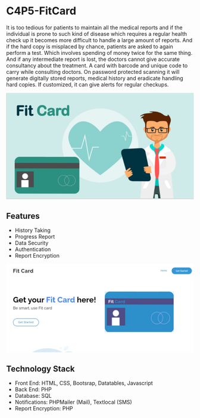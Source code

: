 # C4P5-FitCard

It is too tedious for patients to maintain all the medical reports and if the individual is prone to such kind of disease which requires a regular health check up it becomes more difficult to handle a large amount of reports. And if the hard copy is misplaced by chance, patients are asked to again perform a test. Which involves spending of money twice for the same thing. And if any intermediate report is lost, the doctors cannot give accurate consultancy about the treatment.
A card with barcode and unique code to carry while consulting doctors. On password protected scanning it will generate digitally stored reports, medical history and eradicate handling hard copies. If customized, it can give alerts for regular checkups.

![home](https://github.com/Ketan2010/Fit-Card/blob/main/assets/img/fithome.png?raw=true) <br>

## Features
* History Taking
* Progress Report
* Data Security
* Authentication
* Report Encryption

![home](https://github.com/Ketan2010/Fit-Card/blob/main/assets/img/fitme.jpeg?raw=true) <br>

## Technology Stack
* Front End: HTML, CSS, Bootsrap, Datatables, Javascript
* Back End: PHP
* Database: SQL 
* Notifications: PHPMailer (Mail), Textlocal (SMS)
* Report Encryption: PHP
 


